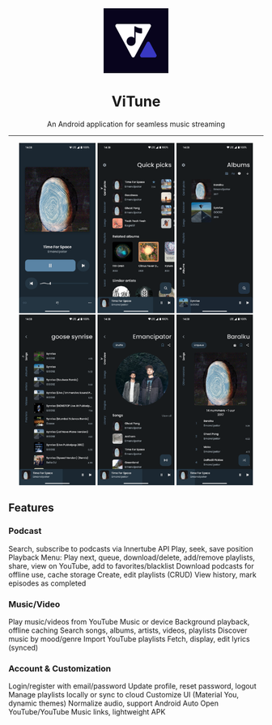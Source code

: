 
<div align="center">
    <img src="./app/src/main/ic_launcher-playstore.png" width="128" height="128" style="display: block; margin: 0 auto"/>
    <h1>ViTune</h1>
    <p>An Android application for seamless music streaming</p>
</div>

---

<p align="center">
  <img src="./fastlane/metadata/android/en-US/images/phoneScreenshots/1.png" width="30%" />
  <img src="./fastlane/metadata/android/en-US/images/phoneScreenshots/2.png" width="30%" />
  <img src="./fastlane/metadata/android/en-US/images/phoneScreenshots/3.png" width="30%" />

  <img src="./fastlane/metadata/android/en-US/images/phoneScreenshots/4.png" width="30%" />
  <img src="./fastlane/metadata/android/en-US/images/phoneScreenshots/5.png" width="30%" />
  <img src="./fastlane/metadata/android/en-US/images/phoneScreenshots/6.png" width="30%" />
</p>

## Features

### Podcast
Search, subscribe to podcasts via Innertube API
Play, seek, save position
Playback Menu: Play next, queue, download/delete, add/remove playlists, share, view on YouTube, add to favorites/blacklist
Download podcasts for offline use, cache storage
Create, edit playlists (CRUD)
View history, mark episodes as completed

### Music/Video
Play music/videos from YouTube Music or device
Background playback, offline caching
Search songs, albums, artists, videos, playlists
Discover music by mood/genre
Import YouTube playlists
Fetch, display, edit lyrics (synced)

### Account & Customization
Login/register with email/password
Update profile, reset password, logout
Manage playlists locally or sync to cloud
Customize UI (Material You, dynamic themes)
Normalize audio, support Android Auto
Open YouTube/YouTube Music links, lightweight APK
